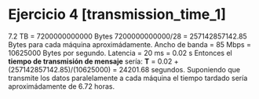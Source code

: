# Ejercicio 4 [transmission_time_1]
7.2 TB = 7200000000000 Bytes
7200000000000/28 = 257142857142.85 Bytes para cada máquina aproximádamente.
Ancho de banda = 85 Mbps = 10625000 Bytes por segundo.
Latencia = 20 ms = 0.02 s
Entonces el **tiempo de transmisión de mensaje** sería:
**T** = 0.02 + (257142857142.85)/(10625000) = 24201.68 segundos.
Suponiendo que transmite los datos paralelamente a cada máquina el tiempo tardado sería aproximádamente de 6.72 horas.
